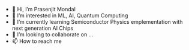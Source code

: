 - 👋 Hi, I’m Prasenjit Mondal
- 👀 I’m interested in ML, AI, Quantum Computing
- 🌱 I’m currently learning Semiconductor Physics emplementation with next generation AI Chips 
- 💞️ I’m looking to collaborate on ...
- 📫 How to reach me 

<!---
PrasenjitMondal-code/PrasenjitMondal-code is a ✨ special ✨ repository because its `README.md` (this file) appears on your GitHub profile.
You can click the Preview link to take a look at your changes.
--->
